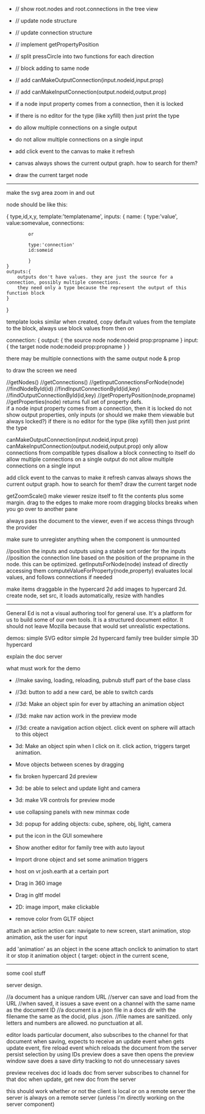 * // show root.nodes and root.connections in the tree view
* // update node structure
* // update connection structure
* // implement getPropertyPosition
* // split pressCircle into two functions for each direction
* // block adding to same node
* // add canMakeOutputConnection(input.nodeid,input.prop)
* // add canMakeInputConnection(output.nodeid,output.prop)

* if a node input property comes from a connection, then it is locked
* if there is no editor for the type (like xyfill) then just print the type
* do allow multiple connections on a single output
* do not allow multiple connections on a single input
* add click event to the canvas to make it refresh
* canvas always shows the current output graph. how to search for them?
* draw the current target node

--------------


make the svg area zoom in and out

node should be like this:

{
    type,id,x,y,
    template:'templatename',
    inputs: {
        name: {
            type:'value',
            value:somevalue,
            connections:
            
            or
            
            type:'connection'
            id:someid
            
            }
    }
    outputs:{
        outputs don't have values. they are just the source for a connection, possibly multiple connections.
        they need only a type because the represent the output of this function block
    }
}

template looks similar
when created, copy default values from the template to the block, always use block values from then on

connection:
{
    output: {  the source node
        node:nodeid
        prop:propname
    }
    input: {  the target node
        node:nodeid
        prop:propname
    }
}

there may be multiple connections with the same output node & prop


to draw the screen we need

//getNodes()
//getConnections()
//getInputConnectionsForNode(node)
//findNodeById(id)
//findInputConnectionById(id,key)
//findOutputConnectionById(id,key)
//getPropertyPosition(node,propname)
//getProperties(node) returns full set of property defs.  
    if a node input property comes from a connection, then it is locked
    do not show output properties, only inputs (or should we make them viewable but always locked?)
    if there is no editor for the type (like xyfill) then just print the type

canMakeOutputConnection(input.nodeid,input.prop)
canMakeInputConnection(output.nodeid,output.prop)
    only allow connections from compatible types
    disallow a block connecting to itself
    do allow multiple connections on a single output
    do not allow multiple connections on a single input
    
    
add click event to the canvas to make it refresh
canvas always shows the current output graph. how to search for them?
draw the current target node

getZoomScale()
make viewer resize itself to fit the contents plus some margin. drag to the edges to make more room
dragging blocks breaks when you go over to another pane

always pass the document to the viewer, even if we access things through the provider

make sure to unregister anything when the component is unmounted

//position the inputs and outputs using a stable sort order for the inputs
//position the connection line based on the position of the propname in the node. this can be optimized.
getInputsForNode(node) instead of directly accessing them
computeValueForProperty(node,property)  evaluates local values, and follows connections if needed 



make items draggable in the hypercard 2d
add images to hypercard 2d. create node, set src, it loads automatically, resize with handles

-------------------


General Ed is not a visual authoring tool for general use. It's a platform for us to build
some of our own tools. It is a structured document editor. It should not leave Mozilla because
that would set unrealistic expectations.

demos:
simple SVG editor
simple 2d hypercard
family tree builder
simple 3D hypercard

explain the doc server

what must work for the demo

* //make saving, loading, reloading, pubnub stuff part of the base class
* //3d: button to add a new card, be able to switch cards
* //3d: Make an object spin for ever by attaching an animation object
* //3d: make nav action work in the preview mode
* //3d: create a navigation action object. click event on sphere will attach to this object
* 3d: Make an object spin when I click on it. click action, triggers target animation.
* Move objects between scenes by dragging 


* fix broken hypercard 2d preview
* 3d: be able to select and update light and camera
* 3d: make VR controls for preview mode
* use collapsing panels with new minmax code
* 3d: popup for adding objects: cube, sphere, obj, light, camera
* put the icon in the GUI somewhere
* Show another editor for family tree with auto layout 
* Import drone object and set some animation triggers
* host on vr.josh.earth at a certain port
* Drag in 360 image 
* Drag in gltf model
* 2D: image import, make clickable
* remove color from GLTF object 


attach an action
action can: navigate to new screen, start animation, stop animation, ask the user for input

add 'animation' as an object in the scene
attach onclick to animation to start it or stop it
animation object {
  target: object in the current scene,
   



--------


some cool stuff


server design.

//a document has a unique random URL
//server can save and load from the URL
//when saved, it issues a save event on a channel with the same name as the document ID
//a document is a json file in a docs dir with the filename the same as the docid, plus .json.
//file names are sanitized. only letters and numbers are allowed. no punctuation at all.

editor loads particular document, also subscribes to the channel for that document
when saving, expects to receive an update event
when gets update event, fire reload event which reloads the document from the server
persist selection by using IDs
preview does a save then opens the preview window
save does a save
dirty tracking to not do unnecessary saves

preview receives doc id
loads doc from server
subscribes to channel for that doc
when update, get new doc from the server

this should work whether or not the client is local or on a remote server
the server is always on a remote server (unless I'm directly working on the server component)

